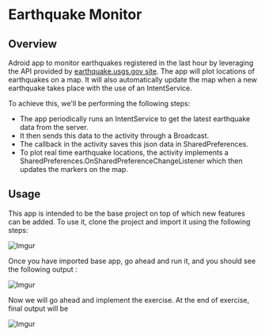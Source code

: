 # Earthquake Monitor

## Overview

Adroid app to monitor earthquakes registered in the last hour by leveraging the API provided by [earthquake.usgs.gov site](http://earthquake.usgs.gov/). The app will plot locations of earthquakes on a map. It will also automatically update the map when a new earthquake takes place with the use of an IntentService.

To achieve this, we'll be performing the following steps:
* The app periodically runs an IntentService to get the latest earthquake data from the server.
* It then sends this data to the activity through a Broadcast.
* The callback in the activity saves this json data in SharedPreferences.
* To plot real time earthquake locations, the activity implements a SharedPreferences.OnSharedPreferenceChangeListener which then updates the markers on the map.

## Usage
This app is intended to be the base project on top of which new features can be added. To use it, clone the project and import it using the following steps:

![Imgur](http://i.imgur.com/x5iXb8Y.gif)

Once you have imported base app, go ahead and run it, and you should see the following output : 
  
![Imgur](http://i.imgur.com/eK7z5mSl.jpg)

Now we will go ahead and implement the exercise. At the end of exercise, final output will be 

![Imgur](http://i.imgur.com/qwXBYxzl.jpg)
